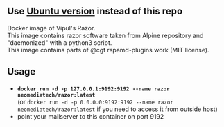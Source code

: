 ## Use [Ubuntu version](https://github.com/Neomediatech/razor) instead of this repo

Docker image of Vipul's Razor.  
This image contains razor software taken from Alpine repository and "daemonized" with a python3 script.  
This image contains parts of @cgt rspamd-plugins work (MIT license).

## Usage
 - **`docker run -d -p 127.0.0.1:9192:9192 --name razor neomediatech/razor:latest`**  
   (or `docker run -d -p 0.0.0.0:9192:9192 --name razor neomediatech/razor:latest` if you need to access it from outside host)
 - point your mailserver to this container on port 9192
 
 
